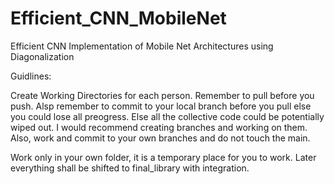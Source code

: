 # Efficient_CNN_MobileNet
Efficient CNN Implementation of Mobile Net Architectures using Diagonalization

Guidlines:

Create Working Directories for each person. Remember to pull before you push. Alsp remember to commit to your local branch before you pull else you could lose all preogress. Else all the collective code could be potentially wiped out. I would recommend creating branches and working on them. Also, work and commit to your own branches and do not touch the main. 

Work only in your own folder, it is a temporary place for you to work. Later everything shall be shifted to final_library with integration. 
